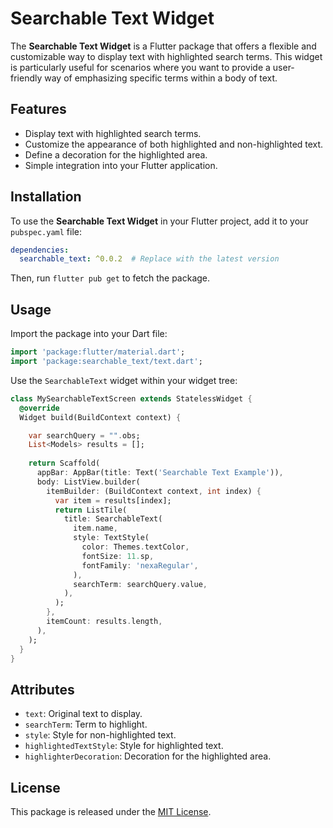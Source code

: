# Searchable Text Widget

The **Searchable Text Widget** is a Flutter package that offers a flexible and customizable way to display text with highlighted search terms. This widget is particularly useful for scenarios where you want to provide a user-friendly way of emphasizing specific terms within a body of text.

## Features

- Display text with highlighted search terms.
- Customize the appearance of both highlighted and non-highlighted text.
- Define a decoration for the highlighted area.
- Simple integration into your Flutter application.

## Installation

To use the **Searchable Text Widget** in your Flutter project, add it to your `pubspec.yaml` file:

```yaml
dependencies:
  searchable_text: ^0.0.2  # Replace with the latest version
```
Then, run `flutter pub get` to fetch the package.

## Usage

Import the package into your Dart file:

```dart
import 'package:flutter/material.dart';
import 'package:searchable_text/text.dart';
```

Use the `SearchableText` widget within your widget tree:

```dart
class MySearchableTextScreen extends StatelessWidget {
  @override
  Widget build(BuildContext context) {

    var searchQuery = "".obs;
    List<Models> results = [];
    
    return Scaffold(
      appBar: AppBar(title: Text('Searchable Text Example')),
      body: ListView.builder(
        itemBuilder: (BuildContext context, int index) {
          var item = results[index];
          return ListTile(
            title: SearchableText(
              item.name,
              style: TextStyle(
                color: Themes.textColor,
                fontSize: 11.sp,
                fontFamily: 'nexaRegular',
              ),
              searchTerm: searchQuery.value,
            ),
          );
        },
        itemCount: results.length,
      ),
    );
  }
}
```


## Attributes
  * `text`: Original text to display.
  * `searchTerm`: Term to highlight.
  * `style`: Style for non-highlighted text.
  * `highlightedTextStyle`: Style for highlighted text.
  * `highlighterDecoration`: Decoration for the highlighted area.

## License
This package is released under the [MIT License](https://opensource.org/licenses/MIT).

